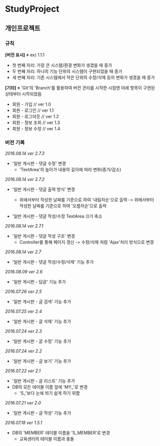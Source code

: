 # StudyProject
## 개인프로젝트

### 규칙
__[버전 표시]__
※ ex) 1.1.1

+ 첫 번째 자리: 가장 큰 시스템/환경 변화가 생겼을 때 증가
+ 두 번째 자리: 하나의 기능 단위의 시스템이 구현되었을 때 증가
+ 세 번째 자리: 기존 시스템에서 작은 단위의 수정/삭제 등의 변화가 생겼을 때 증가

__[기타]__
※  'Git'의 'Branch'를 활용하여 버전 관리를 시작한 시점엔 아래 항목이 구현된 상태부터 시작되었음

+ 회원 - 가입		// ver 1.0
+ 회원 - 로그인		// ver 1.1
+ 회원 - 로그아웃	// ver 1.2
+ 회원 - 정보 조회	// ver 1.3
+ 회원 - 정보 수정	// ver 1.4


### 버전 기록

_2016.08.14 ver 2.7.3_
+ '일반 게시판 - 댓글 수정' 변경
	+ 'TextArea'의 높이가 내용의 길이에 따라 변화(증가/감소)

_2016.08.14 ver 2.7.2_
+ '일반 게시판 - 댓글 출력 방식' 변경
	+ 위에서부터 작성한 날짜를 기준으로 하여 '내림차순'으로 출력 -> 위에서부터 작성한 날짜를 기준으로 하여 '오름차순'으로 출력
	
+ '일반 게시판 - 댓글 작성/수정 TextArea 크기 축소

_2016.08.14 ver 2.7.1_
+ '일반 게시판 - 댓글 작성 구조' 변경
	+ Controller를 통해 페이지 갱신 -> 수정/삭제 처럼 'Ajax'처리 방식으로 변경

_2016.08.14 ver 2.7_
+ '일반 게시판 - 댓글 작성/수정/삭제' 기능 추가

_2016.08.09 ver 2.6_
+ '일반 게시판 - 답글' 기능 추가

_2016.07.26 ver 2.5_
+ '일반 게시판 - 글 검색' 기능 추가

_2016.07.25 ver 2.4_
+ '일반 게시판 - 글 삭제' 기능 추가

_2016.07.24 ver 2.3_
+ '일반 게시판 - 글 수정' 기능 추가

_2016.07.24 ver 2.2_
+ '일반 게시판 - 글 보기' 기능 추가

_2016.07.22 ver 2.1_
+ '일반 게시판 - 글 리스트' 기능 추가
+ DB의 모든 테이블 이름 앞에 'MY_'로 변경
	+ 'S_'보다 눈에 띄기 쉽게 하기 위함

_2016.07.21 ver 2.0_
+ '일반 게시판 - 글 작성' 기능 추가

_2016.07.18 ver 1.5.1_
+ DB의 'MEMBER' 테이블 이름을 'S_MEMBER'로 변경
	+ 교육센터의 테이블 이름과 충돌
